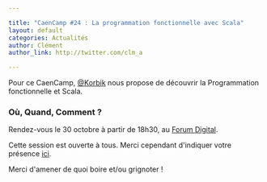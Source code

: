 ```yaml
---

title: "CaenCamp #24 : La programmation fonctionnelle avec Scala"
layout: default
categories: Actualités
author: Clément
author_link: http://twitter.com/clm_a

---
```


Pour ce CaenCamp, [@Korbik](http://twitter.com/korbik) nous propose de découvrir la Programmation fonctionnelle et Scala.

### Où, Quand, Comment ?

Rendez-vous le 30 octobre à partir de 18h30, au [Forum Digital](http://forum-digital.fr).

Cette session est ouverte à tous. Merci cependant d'indiquer votre présence [ici](https://docs.google.com/forms/d/1tvKL-H9H5IH6E87gJTdmlDDOW6M5Ut6FsrBdSIXa9q0/viewform).

Merci d'amener de quoi boire et/ou grignoter !

